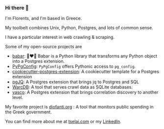 ### Hi there 👋

I'm Florents, and I'm based in Greece.

My toolbelt combines Unix, Python, Postgres, and lots of common sense.

I have a particular interest in web crawling & scraping. 

Some of my open-source projects are

* [babar](https://github.com/Florents-Tselai/babar): 🐘❤️🐍 Babar is a Python library that transforms any Python object into a Postgres extension.
* [PyPgConfig](https://github.com/Florents-Tselai/PyPGConfig): `PyPgConfig` offers Pythonic access to `pg_config`.
* [cookiecutter-postgres-extension](https://github.com/Florents-Tselai/cookiecutter-postgres-extension): A cookiecutter template for a Postgres extension
* [pgJQ](https://github.com/Florents-Tselai/pgJQ): A Postgres extension that brings jq to Postgres and SQL
* [WarcDB](https://github.com/Florents-Tselai/WarcDB): A tool that serves crawl data as SQLite databases.
* [vasco](https://github.com/Florents-Tselai/vasco): A Postgres extension that brings correlation discovery to another level.

My favorite project is [diofanti.org](https://diofanti.org) : 
A tool that monitors public spending in the Greek government.

You can find more about me at [tselai.com](https://tselai.com) or my [LinkedIn](https://www.linkedin.com/in/florentstselai/).
